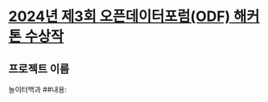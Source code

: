 # [2024년 제3회 오픈데이터포럼(ODF) 해커톤 수상작](https://www.odf.or.kr/hackathon/?q=YToxOntzOjEyOiJrZXl3b3JkX3R5cGUiO3M6MzoiYWxsIjt9&bmode=view&idx=126358409&t=board)
## 프로젝트 이름
놀이터백과
##내용:
